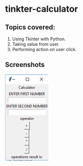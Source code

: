 # tinkter-calculator

## Topics covered:
1. Using Tkinter with Python.
2. Taking value from user.
3. Performing action on user click.

## Screenshots 

![image](https://github.com/ayushi1376/tinkter-calculator/blob/master/cal.png)
